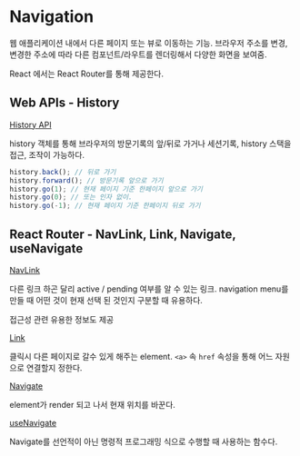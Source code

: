 # Navigation

웹 애플리케이션 내에서 다른 페이지 또는 뷰로 이동하는 기능. 브라우저 주소를 변경, 변경한 주소에 따라 다른 컴포넌트/라우트를 렌더링해서 다양한 화면을 보여줌.

React 에서는 React Router를 통해 제공한다.

## Web APIs - History

[History API](https://developer.mozilla.org/ko/docs/Web/API/History_API)

history 객체를 통해 브라우저의 방문기록의 앞/뒤로 가거나 세션기록, history 스택을 접근, 조작이 가능하다.

```javascript
history.back(); // 뒤로 가기
history.forward(); // 방문기록 앞으로 가기
history.go(1); // 현재 페이지 기준 한페이지 앞으로 가기
history.go(0); // 또는 인자 없이.
history.go(-1); // 현재 페이지 기준 한페이지 뒤로 가기

```

## React Router - NavLink, Link, Navigate, useNavigate

[NavLink](https://reactrouter.com/en/main/components/nav-link)

다른 링크 하곤 달리 active / pending 여부를 알 수 있는 링크. navigation menu를 만들 때 어떤 것이 현재 선택 된 것인지 구분할 때 유용하다.

접근성 관련 유용한 정보도 제공

[Link](https://reactrouter.com/en/main/components/link)

클릭시 다른 페이지로 갈수 있게 해주는 element. `<a>` 속 `href` 속성을 통해 어느 자원으로 연결할지 정한다.

[Navigate](https://reactrouter.com/en/main/components/navigate)

element가 render 되고 나서 현재 위치를 바꾼다.

[useNavigate](https://reactrouter.com/en/main/hooks/use-navigate)

Navigate를 선언적이 아닌 명령적 프로그래밍 식으로 수행할 때 사용하는 함수다.
